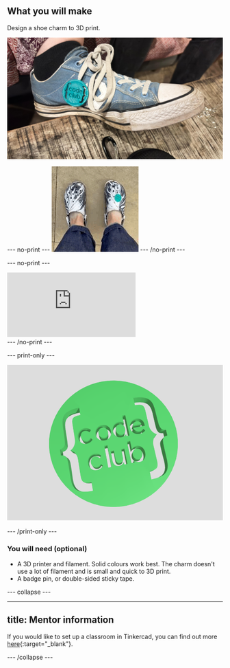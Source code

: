 ## What you will make

Design a shoe charm to 3D print.

![A shoe charm reading Code Club attached to a shoelace of a Converse-style trainer.](images/shoe-charm.jpg)

--- no-print ---
![Someone wiggling their feet in Croc-style shoes with a shoe charm attached.](images/shoe-charm.gif)
--- /no-print ---

--- no-print ---
<div class="responsive-embed responsive-embed--video">
  <iframe class="responsive-embed__iframe" src="https://sketchfab.com/models/a33fbed6960f4895b1a10bdbe797460e/embed" frameborder="0" allowvr allowfullscreen mozallowfullscreen="true" webkitallowfullscreen="true"></iframe>
</div>
--- /no-print ---

--- print-only ---

![A 3D render of a green Code Club shoe charm.](images/final-charm.png)

--- /print-only ---

### You will need (optional)

+ A 3D printer and filament. Solid colours work best. The charm doesn't use a lot of filament and is small and quick to 3D print. 
+ A badge pin, or double-sided sticky tape.

--- collapse ---

---
title: Mentor information
---
If you would like to set up a classroom in Tinkercad, you can find out more [here](https://www.tinkercad.com/classrooms-resources){:target="_blank"}.

--- /collapse ---
